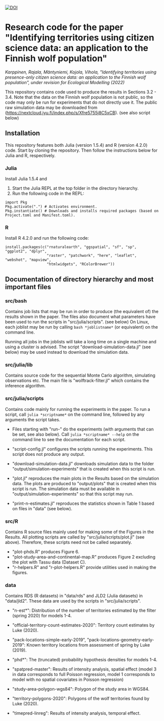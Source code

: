 [![DOI](https://zenodo.org/badge/504526087.svg)](https://doi.org/10.5281/zenodo.17288834)

# Research code for the paper "Identifying territories using citizen science data: an application to the Finnish wolf population"

_Karppinen, Rajala, Mäntyniemi, Kojola, Vihola, "Identifying territories using presence-only citizen science data: an application to the Finnish wolf population", under revision for Ecological Modelling (2022)_

This repository contains code used to produce the results in Sections 3.2 - 3.4.
Note that the data on the Finnish wolf population is not public, so the code may only be run for experiments that do not directly use it. 
The public raw simulation data may be downloaded from (https://nextcloud.jyu.fi/index.php/s/Xfre5755j8C5xCB). (see also script below)

## Installation 

This repository features both Julia (version 1.5.4) and R (version 4.2.0) code. Start by cloning the repository.
Then follow the instructions below for Julia and R, respectively.

### Julia
Install Julia 1.5.4 and

1. Start the Julia REPL at the top folder in the directory hierarchy.
2. Run the following code in the REPL: 
```
import Pkg
Pkg.activate(".") # Activates environment.
Pkg.instantiate() # Downloads and installs required packages (based on Project.toml and Manifest.toml).
```

### R
Install R 4.2.0 and run the following code: 
```
install.packages(c("rnaturalearth", "ggspatial", "sf", "sp", "ggplot2", "dplyr",
                   "raster", "patchwork", "here", "leaflet", "webshot", "mapview",
                   "htmlwidgets", "RColorBrewer"))
```

## Documentation of directory hierarchy and most important files

### src/bash

Contains job lists that may be run in order to produce (the equivalent of) the results shown in the
paper. The files also document what parameters have been used to run the scripts in "src/julia/scripts". (see below)
On Linux, each joblist may be run by calling `bash *joblistname*` (or equivalent) on the command line.

Running all jobs in the joblists will take a long time on a single machine and using a cluster
is advised. 
The script "download-simulation-data.jl" (see below) may be used instead to download the simulation data.

### src/julia/lib

Contains source code for the sequential Monte Carlo algorithm, simulating observations etc. 
The main file is "wolftrack-filter.jl" which contains the inference algorithm.

### src/julia/scripts

Contains code mainly for running the experiments in the paper.
To run a script, call `julia *scriptname*` on the command line, followed by any arguments the script takes.

* Files starting with "run-" do the experiments (with arguments that can be set, see also below).
Call `julia *scriptname* --help` on the command line to see the documentation for each script.

* "script-config.jl" configures the scripts running the experiments. This script does not produce any output. 

* "download-simulation-data.jl" downloads simulation data to the folder "output/simulation-experiments"
that is created when this script is run. 

* "plot.jl" reproduces the main plots in the Results based on the simulation data. The plots
are produced to "output/plots" that is created when this script is run. The simulation
data must be available in "output/simulation-experiments" so that this script may run.

* "print-n-estimates.jl" reproduces the statistics shown in Table 1 based on files in "data" (see below).

### src/R

Contains R source files mainly used for making some of the Figures in the Results. 
All plotting scripts are called by "src/julia/scripts/plot.jl" (see above).
Therefore, these scripts need not be called separately.

* "plot-phds.R" produces Figure 6.
* "plot-study-area-and-continental-map.R" produces Figure 2 excluding the plot with Tassu data (Dataset C).
* "r-helpers.R" and "r-plot-helpers.R" provide utilities used in making the figures.

### data

Contains RDS (R datasets) in "data/rds" and JLD2 (Julia datasets) in "data/jld2".
These data are used by the scripts in "src/julia/scripts".

* "n-est*": Distribution of the number of territories estimated by the filter (spring 2020) for models 1-4.

* "official-territory-count-estimates-2020": Territory count estimates by Luke (2020).

* "pack-locations-simple-early-2019", "pack-locations-geometry-early-2019": Known territory locations from assessment of spring by Luke (2019).

* "phd*": The (truncated) probability hypothesis densities for models 1-4.

* "spatpred-master": Results of intensity analysis, spatial effect (model 3 in data corresponds to full Poisson regression, model 1 corresponds to model with no spatial covariates in Poisson regression)

* "study-area-polygon-wgs84": Polygon of the study area in WGS84.

* "territory-polygons-2020": Polygons of the wolf territories found by Luke (2020).

* "timepred-linreg": Results of intensity analysis, temporal effect.
